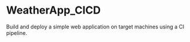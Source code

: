 # WeatherApp_CICD
Build and deploy a simple web application on target machines using a CI pipeline.
